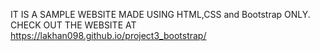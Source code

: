 
IT IS A SAMPLE WEBSITE MADE USING HTML,CSS and Bootstrap ONLY.
CHECK OUT THE WEBSITE AT https://lakhan098.github.io/project3_bootstrap/
